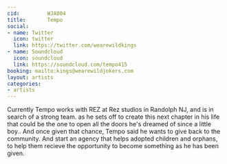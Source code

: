 ```yaml
---
cid:         WJA004
title:       Tempo
social:
- name: Twitter
  icon: twitter
  link: https://twitter.com/wearewildkings
- name: Soundcloud
  icon: soundcloud
  link: https://soundcloud.com/tempo415
booking: mailto:kings@wearewildjokers.com
layout: artists
categories:
- artists
---
```


Currently Tempo works with REZ at Rez studios in Randolph NJ, and is in search of a strong team. as he sets off to create this next chapter in his life that could be the one to open all the doors he's dreamed of since a little boy.. And once given that chance, Tempo said he wants to give back to the community. And start an agency that helps adopted children and orphans, to help them recieve the opportunity to become something as he has been given.